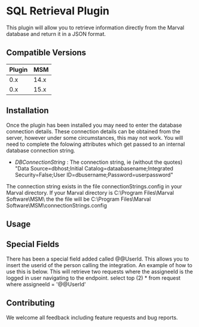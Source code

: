 # SQL Retrieval Plugin

This plugin will allow you to retrieve information directly from the Marval database and return it in a JSON format.

## Compatible Versions

| Plugin  | MSM            |
|---------|----------------|
| 0.x     | 14.x           |
| 0.x     | 15.x           |

## Installation

Once the plugin has been installed you may need to enter the database connection details. These connection details can be obtained from the server, however under some circumstances, this may not work.
You will need to complete the folowing attributes which get passed to an internal database connection string.

+ *DBConnectionString* : The connection string, ie (without the quotes) "Data Source=dbhost;Initial Catalog=dataabasename;Integrated Security=False;User ID=dbusername;Password=userpassword"

The connection string exists in the file connectionStrings.config in your Marval directory.
If your Marval directory is C:\Program Files\Marval Software\MSM\ the the file will be C:\Program Files\Marval Software\MSM\connectionStrings.config

## Usage



## Special Fields

There has been a special field added called @@UserId. This allows you to insert the userid of the person calling the integration.
An example of how to use this is below. This will retrieve two requests where the assigneeId is the logged in user navigating to the endpoint.
select top (2) * from request where assigneeId = '@@UserId'

## Contributing

We welcome all feedback including feature requests and bug reports.
